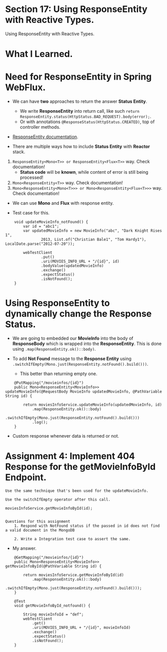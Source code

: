 # Section 17: Using ResponseEntity with Reactive Types. 

Using ResponseEntity with Reactive Types.

# What I Learned.

# Need for ResponseEntity in Spring WebFlux.

- We can have **two** approaches to return the answer **Status Entity**.
    - We write **ResponseEntity** into return call, like such `return ResponseEntity.status(HttpStatus.BAD_REQUEST).body(error);`.
    - Or with annotations `@ResponseStatus(HttpStatus.CREATED)`, top of controller methods.

- [ResponseEntity documentation](https://docs.spring.io/spring-framework/reference/web/webflux/controller/ann-methods/responseentity.html).

- There are multiple ways how to include **Status Entity** with **Reactor** stack.
1. `ResponseEntity<Mono<T>> or ResponseEntity<Flux<T>>` way. Check documentation!
    - **Status code** will be **known**, while content of error is still being processed!
2. `Mono<ResponseEntity<T>>` way. Check documentation!
3. `Mono<ResponseEntity<Mono<T>>> or Mono<ResponseEntity<Flux<T>>>`  way. Check documentation!

- We can use **Mono** and **Flux** with response entity.

- Test case for this.

```    @Test
    void updateMovieInfo_notFound() {
        var id = "abc1";
        var updatedMovieInfo = new MovieInfo("abc", "Dark Knight Rises 1",
                2013, List.of("Christian Bale1", "Tom Hardy1"), LocalDate.parse("2012-07-20"));

        webTestClient
                .put()
                .uri(MOVIES_INFO_URL + "/{id}", id)
                .bodyValue(updatedMovieInfo)
                .exchange()
                .expectStatus()
                .isNotFound();
    }
```

# Using ResponseEntity to dynamically change the Response Status.

- We are going to embedded our **MovieInfo** into the body of **ResponseBody** which is wrapped into the **ResponseEntity**. This is done using `.map(ResponseEntity.ok()::body)`.

- To add **Not Found** message to the **Response Entity** using `.switchIfEmpty(Mono.just(ResponseEntity.notFound().build()))`.
    - This better than returning empty one.

```
    @PutMapping("/movieinfos/{id}")
    public Mono<ResponseEntity<MovieInfo>> updateMovieInfo(@RequestBody MovieInfo updatedMovieInfo, @PathVariable String id) {
        
        return moviesInfoService.updateMovieInfo(updatedMovieInfo, id)
            .map(ResponseEntity.ok()::body)
            .switchIfEmpty(Mono.just(ResponseEntity.notFound().build()))
            .log();
    }
```

- Custom response whenever data is returned or not.

# Assignment 4: Implement 404 Response for the getMovieInfoById Endpoint.

```
Use the same technique that's been used for the updateMovieInfo.

Use the switchIfEmpty operator after this call.

moviesInfoService.getMovieInfoById(id);


Questions for this assignment
    1. Respond with NotFound status if the passed in id does not find a valid document in the MongoDB

    2. Write a Integration test case to assert the same.
```

- My answer.

```
    @GetMapping("/movieinfos/{id}")
    public Mono<ResponseEntity<MovieInfo>> getMovieInfoById(@PathVariable String id) {
        
        return moviesInfoService.getMovieInfoById(id)
            .map(ResponseEntity.ok()::body)
            .switchIfEmpty(Mono.just(ResponseEntity.notFound().build()));
    }

```

```
    @Test
    void getMovieInfoById_notfound() {
        
        String movieInfoId = "def";
        webTestClient
            .get()
            .uri(MOVIES_INFO_URL + "/{id}", movieInfoId)
            .exchange()
            .expectStatus()
            .isNotFound();
    }

```